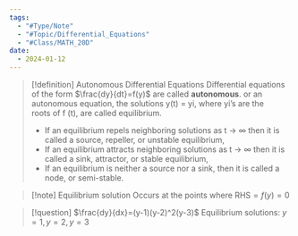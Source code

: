 ```yaml
---
tags:
  - "#Type/Note"
  - "#Topic/Differential_Equations"
  - "#Class/MATH_20D"
date:
  - 2024-01-12
---
```


> [!definition] Autonomous Differential Equations
> Differential equations of the form $\frac{dy}{dt}=f(y)$ are called **autonomous**.
> or an autonomous equation, the solutions y(t) = yi, where yi’s are the  
> roots of f (t), are called equilibrium.  
> - If an equilibrium repels neighboring solutions as t → ∞ then it is called a source, repeller, or unstable equilibrium,  
> - If an equilibrium attracts neighboring solutions as t → ∞ then it is called a sink, attractor, or stable equilibrium,  
> - If an equilibrium is neither a source nor a sink, then it is called a node, or semi-stable.

> [!note] Equilibrium solution
> Occurs at the points where $\text{RHS}=f(y)=0$

> [!question] $\frac{dy}{dx}=(y-1)(y-2)^2(y-3)$
> Equilibrium solutions: $y=1,y=2,y=3$